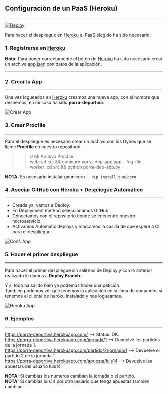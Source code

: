 ## Configuración de un PaaS  (Heroku)
---
[![Deploy](https://www.herokucdn.com/deploy/button.png)](https://heroku.com/deploy)

Para hacer el despliegue en [Heroku](https://www.heroku.com/) el PaaS elegido ha sido necesario:

### 1. Registrarse en [Heroku](https://www.heroku.com/)

**Nota:** Para poner correctamente el botón de [Heroku](https://www.heroku.com/) ha sido necesario crear un archivo  [app.json](https://github.com/iMiguel10/Proyecto-IV-Porra-Deportiva-/blob/master/app.json) con datos de la aplicación.


---

### 2. Crear la App
---
Una vez logueados en [Heroku](https://www.heroku.com/) creamos una nueva app, con el nombre que deseemos, en mi caso ha sido **porra-deportiva**.

![Crear App](https://github.com/iMiguel10/Proyecto-IV-Porra-Deportiva-/blob/master/img/Heroku-1.PNG)

### 3. Crear Procfile
---
Para el despliegue es necesario crear un archivo con los Dynos que se llame **Procfile** en nuestro repositorio.

>> // Mi Archivo Procfile  
>> web: cd src && gunicorn porra-dep-app:app --log-file -  
>> worker: cd src && python porra-dep-app.py

**NOTA:** Es necesario instalar gnunicorn -- `pip install gunicorn` 

### 4. Asociar GitHub con Heroku + Despliegue Automático
---
* Creada ya, vamos a Deploy.
* En Deployment method seleccionamos GitHub.
* Conectamos con el repositorio donde se encuentre nuestro microservicio.
* Activamos Automatic deploys y marcamos la casilla de que espere a CI para el despliegue. 

![Conf. App](https://github.com/iMiguel10/Proyecto-IV-Porra-Deportiva-/blob/master/img/Heroku-2.PNG)

### 5. Hacer el primer despliegue
---

Para hacer el primer despliegue sin salirnos de Deploy y con lo anterior realizado le damos a **Deploy Branch.**

Y si todo ha salido bien ya podemos hacer una petición.  
También podemos ver que tenemos la aplicación en la línea de comandos si tenemos el cliente de heroku instalado y nos logueamos.

![Heroku App](https://github.com/iMiguel10/Proyecto-IV-Porra-Deportiva-/blob/master/img/Heroku-3.PNG)

### 6. Ejemplos
---

https://porra-deportiva.herokuapp.com/  --> Status: OK.  
https://porra-deportiva.herokuapp.com/jornada/1 --> Devuelve los partidos de la jornada 1.   
https://porra-deportiva.herokuapp.com/partido/2/jornada/1 --> Devuelve el partido 2 de la jornada 1.  
https://porra-deportiva.herokuapp.com/apuesta/luis14 --> Devuelve las apuestas del usuario luis14

**NOTA:** Si cambias los números cambian la jornada o el partido.   
**NOTA:** Si cambias luis14 por otro usuario que tenga apuestas también cambian. 
 


